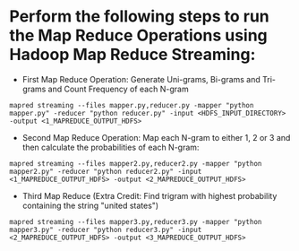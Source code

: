 # Perform the following steps to run the Map Reduce Operations using Hadoop Map Reduce Streaming:

- First Map Reduce Operation: Generate Uni-grams, Bi-grams and Tri-grams and Count Frequency of each N-gram

`mapred streaming --files mapper.py,reducer.py -mapper "python mapper.py" -reducer "python reducer.py" -input <HDFS_INPUT_DIRECTORY> -output <1_MAPREDUCE_OUTPUT_HDFS>`

- Second Map Reduce Operation: Map each N-gram to either 1, 2 or 3 and then calculate the probabilities of each N-gram:

`mapred streaming --files mapper2.py,reducer2.py -mapper "python mapper2.py" -reducer "python reducer2.py" -input <1_MAPREDUCE_OUTPUT_HDFS> -output <2_MAPREDUCE_OUTPUT_HDFS>`

- Third Map Reduce (Extra Credit: Find trigram with highest probability containing the string "united states")

`mapred streaming --files mapper3.py,reducer3.py -mapper "python mapper3.py" -reducer "python reducer3.py" -input <2_MAPREDUCE_OUTPUT_HDFS> -output <3_MAPREDUCE_OUTPUT_HDFS>`